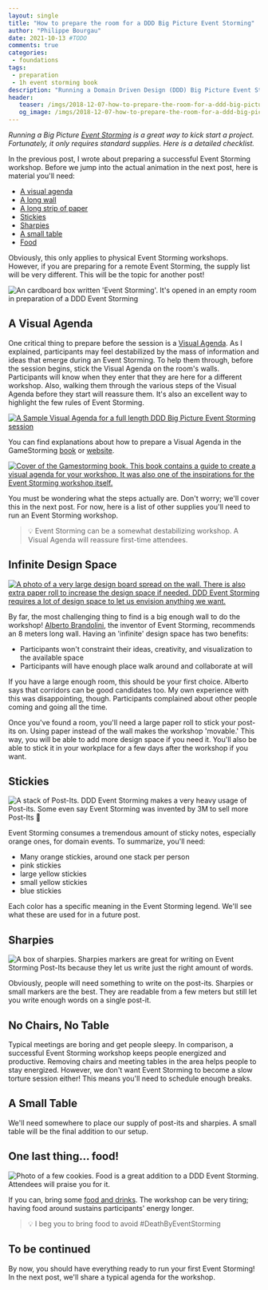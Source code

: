 ```yaml
---
layout: single
title: "How to prepare the room for a DDD Big Picture Event Storming"
author: "Philippe Bourgau"
date: 2021-10-13 #TODO
comments: true
categories:
 - foundations
tags:
 - preparation
 - 1h event storming book
description: "Running a Domain Driven Design (DDD) Big Picture Event Storming is a great way to kick start a project. Fortunately, it only requires straightforward room preparation. Here is a detailed checklist going from preparing a Visual Agenda to Post-Its to food."
header:
   teaser: /imgs/2018-12-07-how-to-prepare-the-room-for-a-ddd-big-picture-event-storming/event-storming-box-teaser.jpeg
   og_image: /imgs/2018-12-07-how-to-prepare-the-room-for-a-ddd-big-picture-event-storming/event-storming-box-og.jpeg
---
```

_Running a Big Picture [Event Storming](https://www.eventstorming.com/) is a great way to kick start a project. Fortunately, it only requires standard supplies. Here is a detailed checklist._

In the previous post, I wrote about preparing a successful Event Storming workshop. Before we jump into the actual animation in the next post, here is material you&#39;ll need:

- [A visual agenda]({{site.url}}TODO#a-visual-agenda)
- [A long wall](TODO)
- [A long strip of paper](TODO)
- [Stickies](TODO)
- [Sharpies](TODO)
- [A small table](TODO)
- [Food](TODO)

Obviously, this only applies to physical Event Storming workshops. However, if you are preparing for a remote Event Storming, the supply list will be very different. This will be the topic for another post!

![An cardboard box written 'Event Storming'. It's opened in an empty room in preparation of a DDD Event Storming]({{site.url}}/imgs/2018-12-07-how-to-prepare-the-room-for-a-ddd-big-picture-event-storming/event-storming-box.jpeg)

## A Visual Agenda

One critical thing to prepare before the session is a [Visual Agenda](https://gamestorming.com/visual-agenda/). As I explained, participants may feel destabilized by the mass of information and ideas that emerge during an Event Storming. To help them through, before the session begins, stick the Visual Agenda on the room&#39;s walls. Participants will know when they enter that they are here for a different workshop. Also, walking them through the various steps of the Visual Agenda before they start will reassure them. It&#39;s also an excellent way to highlight the few rules of Event Storming.

[![A Sample Visual Agenda for a full length DDD Big Picture Event Storming session]({{site.url}}/imgs/2018-12-07-how-to-prepare-the-room-for-a-ddd-big-picture-event-storming/visual-agenda-small.jpg)]({{site.url}}/imgs/2018-12-07-how-to-prepare-the-room-for-a-ddd-big-picture-event-storming/visual-agenda.jpg)

You can find explanations about how to prepare a Visual Agenda in the GameStorming [book](https://www.amazon.com/Gamestorming-Playbook-Innovators-Rulebreakers-Changemakers/dp/0596804172/ref=sr_1_1?ie=UTF8&amp;qid=1544163919&amp;sr=8-1&amp;keywords=gamestorming) or [website](https://gamestorming.com/visual-agenda/).

[![Cover of the Gamestorming book. This book contains a guide to create a visual agenda for your workshop. It was also one of the inspirations for the Event Storming workshop itself.]({{site.url}}/imgs/2018-12-07-how-to-prepare-the-room-for-a-ddd-big-picture-event-storming/gamestorming.jpg)](https://www.amazon.com/Gamestorming-Playbook-Innovators-Rulebreakers-Changemakers/dp/0596804172/ref=sr_1_1?ie=UTF8&qid=1544163919&sr=8-1&keywords=gamestorming)

You must be wondering what the steps actually are. Don&#39;t worry; we&#39;ll cover this in the next post. For now, here is a list of other supplies you&#39;ll need to run an Event Storming workshop.

> 💡 Event Storming can be a somewhat destabilizing workshop. A Visual Agenda will reassure first-time attendees.

## Infinite Design Space

[![A photo of a very large design board spread on the wall. There is also extra paper roll to increase the design space if needed. DDD Event Storming requires a lot of design space to let us envision anything we want.]({{site.url}}/imgs/2018-12-07-how-to-prepare-the-room-for-a-ddd-big-picture-event-storming/infinite-design-space-small.jpg)]({{site.url}}/imgs/2018-12-07-how-to-prepare-the-room-for-a-ddd-big-picture-event-storming/infinite-design-space.jpg)

By far, the most challenging thing to find is a big enough wall to do the workshop! [Alberto Brandolini](https://twitter.com/ziobrando?lang=en), the inventor of Event Storming, recommends an 8 meters long wall. Having an &#39;infinite&#39; design space has two benefits:

- Participants won&#39;t constraint their ideas, creativity, and visualization to the available space
- Participants will have enough place walk around and collaborate at will

If you have a large enough room, this should be your first choice. Alberto says that corridors can be good candidates too. My own experience with this was disappointing, though. Participants complained about other people coming and going all the time.

Once you&#39;ve found a room, you&#39;ll need a large paper roll to stick your post-its on. Using paper instead of the wall makes the workshop &#39;movable.&#39; This way, you will be able to add more design space if you need it. You&#39;ll also be able to stick it in your workplace for a few days after the workshop if you want.

## Stickies

![A stack of Post-Its. DDD Event Storming makes a very heavy usage of Post-its. Some even say Event Storming was invented by 3M to sell more Post-Its 🤣]({{site.url}}/imgs/2018-12-07-how-to-prepare-the-room-for-a-ddd-big-picture-event-storming/post-its.jpg)

Event Storming consumes a tremendous amount of sticky notes, especially orange ones, for domain events. To summarize, you&#39;ll need:

- Many orange stickies, around one stack per person
- pink stickies
- large yellow stickies
- small yellow stickies
- blue stickies

Each color has a specific meaning in the Event Storming legend. We&#39;ll see what these are used for in a future post.

## Sharpies

![A box of sharpies. Sharpies markers are great for writing on Event Storming Post-Its because they let us write just the right amount of words.]({{site.url}}/imgs/2018-12-07-how-to-prepare-the-room-for-a-ddd-big-picture-event-storming/sharpies.jpg)

Obviously, people will need something to write on the post-its. Sharpies or small markers are the best. They are readable from a few meters but still let you write enough words on a single post-it.

## No Chairs, No Table

Typical meetings are boring and get people sleepy. In comparison, a successful Event Storming workshop keeps people energized and productive. Removing chairs and meeting tables in the area helps people to stay energized. However, we don&#39;t want Event Storming to become a slow torture session either! This means you&#39;ll need to schedule enough breaks.

## A Small Table

We&#39;ll need somewhere to place our supply of post-its and sharpies. A small table will be the final addition to our setup.

## One last thing… food!

![Photo of a few cookies. Food is a great addition to a DDD Event Storming. Attendees will praise you for it.]({{site.url}}/imgs/2018-12-07-how-to-prepare-the-room-for-a-ddd-big-picture-event-storming/cookies.jpg)

If you can, bring some [food and drinks](https://philippe.bourgau.net/how-we-increased-productivity-by-25-with-a-fruit-basket-at-work/). The workshop can be very tiring; having food around sustains participants&#39; energy longer.

> 💡 I beg you to bring food to avoid #DeathByEventStorming

## To be continued

By now, you should have everything ready to run your first Event Storming! In the next post, we&#39;ll share a typical agenda for the workshop.